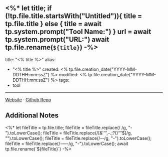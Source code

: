 <%*
let title;
if (!tp.file.title.startsWith("Untitled")){
	title = tp.file.title
} else {
	title = await tp.system.prompt("Tool Name:")
}
url = await tp.system.prompt("URL:")
await tp.file.rename(`${title}`)
-%>
---
title: "<% title %>"
alias:
- "<% title %>"
created: <% tp.file.creation_date("YYYY-MM-DDTHH:mm:ssZ") %>
modified: <% tp.file.creation_date("YYYY-MM-DDTHH:mm:ssZ") %>
tags:
- tool
---

> 

[Website](<%url%>)  ·  [Github Repo]()

**Additional Notes**
- 

<%*
let fileTitle = tp.file.title;
fileTitle = fileTitle.replace(/ /g, "-").toLowerCase();
fileTitle = fileTitle.replace(/[&'’‘’,–.;?()“”$]/g, "").toLowerCase();
fileTitle = fileTitle.replace(/--/g, "-").toLowerCase();
fileTitle = fileTitle.replace(/-—-/g, "-").toLowerCase();
await tp.file.rename(`${fileTitle}`)
-%>